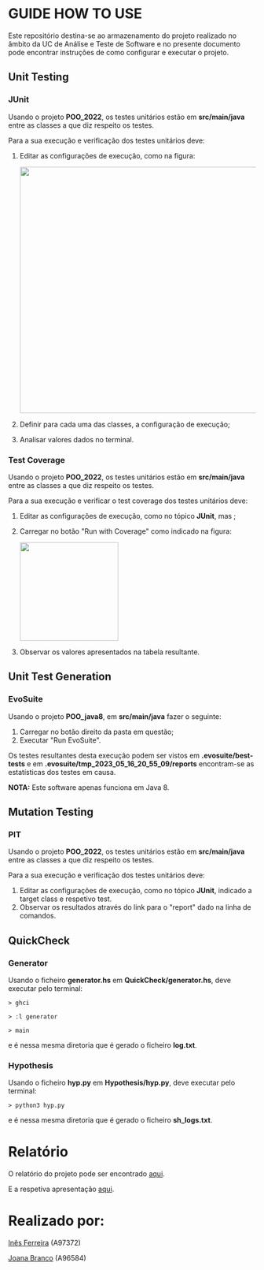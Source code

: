 # GUIDE HOW TO USE
Este repositório destina-se ao armazenamento do projeto realizado no âmbito da UC de Análise e Teste de Software e no presente documento pode encontrar instruções de como configurar e executar o projeto.

## Unit Testing
### JUnit
Usando o projeto **POO_2022**, os testes unitários estão em **src/main/java** entre as classes a que diz respeito os testes.

Para a sua execução e verificação dos testes unitários deve:
1. Editar as configurações de execução, como na figura:

      <img src="https://github.com/venicexbish/ATS_PROJECT/blob/main/imagens/junit1.png" width="500" />


2. Definir para cada uma das classes, a configuração de execução;
3. Analisar valores dados no terminal.



### Test Coverage
Usando o projeto **POO_2022**, os testes unitários estão em **src/main/java** entre as classes a que diz respeito os testes.

Para a sua execução e verificar o test coverage dos testes unitários deve:
1. Editar as configurações de execução, como no tópico **JUnit**, mas ;




2. Carregar no botão "Run with Coverage" como indicado na figura:

    <img src="https://github.com/venicexbish/ATS_PROJECT/blob/main/imagens/testcoverage.png" width="200" />

    
    
  
3. Observar os valores apresentados na tabela resultante.

## Unit Test Generation
### EvoSuite
Usando o projeto **POO_java8**, em **src/main/java** fazer o seguinte:
1. Carregar no botão direito da pasta em questão;
2. Executar "Run EvoSuite".

Os testes resultantes desta execução podem ser vistos em **.evosuite/best-tests** e em **.evosuite/tmp_2023_05_16_20_55_09/reports** encontram-se as estatísticas dos testes em causa.

**NOTA:** Este software apenas funciona em Java 8.

## Mutation Testing
### PIT
Usando o projeto **POO_2022**, os testes unitários estão em **src/main/java** entre as classes a que diz respeito os testes.

Para a sua execução e verificação dos testes unitários deve:
1. Editar as configurações de execução, como no tópico **JUnit**, indicado a target class e respetivo test.
2. Observar os resultados através do link para o "report" dado na linha de comandos.



## QuickCheck
### Generator
Usando o ficheiro **generator.hs** em **QuickCheck/generator.hs**, deve executar pelo terminal:

```
> ghci

> :l generator

> main
```
e é nessa mesma diretoria que é gerado o ficheiro **log.txt**.



### Hypothesis
Usando o ficheiro **hyp.py** em **Hypothesis/hyp.py**, deve executar pelo terminal:

```> python3 hyp.py```

e é nessa mesma diretoria que é gerado o ficheiro **sh_logs.txt**.

# Relatório
O relatório do projeto pode ser encontrado [aqui](https://github.com/venicexbish/ATS_PROJECT/blob/main/relat%C3%B3rio.pdf).

E a respetiva apresentação [aqui](https://github.com/venicexbish/ATS_PROJECT/blob/main/Apresentacao.pdf).


# Realizado por:
[Inês Ferreira](https://github.com/venicexbish) (A97372) 

[Joana Branco](https://github.com/joanabranco) (A96584)


